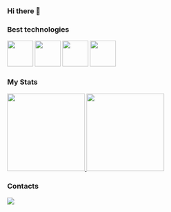 ### Hi there 👋

<!--
**WillianPrado/WillianPrado** is a ✨ _special_ ✨ repository because its `README.md` (this file) appears on your GitHub profile.

Here are some ideas to get you started:

- 🔭 I’m currently working on Infinity Brasil | Full stack.
- 🌱 I’m currently learning Angular 12
- 👯 I’m looking to collaborate on ...
- 🤔 I’m looking for help with ...
- 💬 Ask me about object orientation end SOLID
-->

### Best technologies

<div>
  <img src="https://cdn.jsdelivr.net/gh/devicons/devicon/icons/csharp/csharp-original.svg" " width="60"/>
  <img src="https://cdn.jsdelivr.net/gh/devicons/devicon/icons/microsoftsqlserver/microsoftsqlserver-plain-wordmark.svg" width="60"/>
  <img src="https://cdn.jsdelivr.net/gh/devicons/devicon/icons/angularjs/angularjs-original.svg" width="60"/>
  <img src="https://cdn.jsdelivr.net/gh/devicons/devicon/icons/javascript/javascript-original.svg" width="60"/>
</div>

### My Stats

<div>
  <a href="https://github.com/WillianPrado">
    <img height="180em" src="https://github-readme-stats.vercel.app/api/top-langs/?username=WillianPrado&layout=compact&langs_count=7&theme=dark"/>
    <img height="180em" src="https://github-readme-stats.vercel.app/api?username=WillianPrado&show_icons=true&theme=dark&include_all_commits=true&count_private=true"/>
  </a>
</div>

### Contacts

<div>
  <a href="https://www.linkedin.com/in/willian-prado-2725431b6/">
    <img src="https://img.shields.io/badge/LinkedIn-0077B5?style=for-the-badge&logo=linkedin&logoColor=white" />
  </a>
</div>
